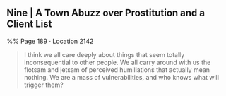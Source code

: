## Nine | A Town Abuzz over Prostitution and a Client List 
%% Page 189 · Location 2142 
> I think we all care deeply about things that seem totally inconsequential to other people. We all carry around with us the flotsam and jetsam of perceived humiliations that actually mean nothing. We are a mass of vulnerabilities, and who knows what will trigger them? 